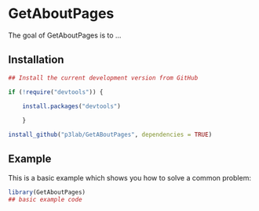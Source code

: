 
# GetAboutPages

The goal of GetAboutPages is to ...

## Installation

```r
## Install the current development version from GitHub

if (!require("devtools")) {

    install.packages("devtools")
    
    }

install_github("p3lab/GetABoutPages", dependencies = TRUE)
```

## Example

This is a basic example which shows you how to solve a common problem:

``` r
library(GetAboutPages)
## basic example code
```

